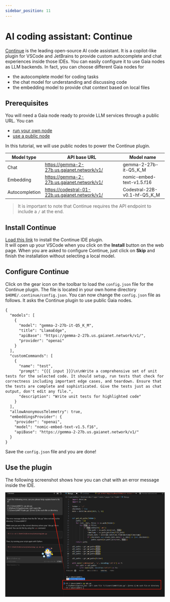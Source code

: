 ```yaml
---
sidebar_position: 11
---
```


# AI coding assistant: Continue

[Continue](https://github.com/continuedev/continue) is the leading open-source AI code assistant.
It is a copilot-like plugin for VSCode and JetBrains to provide custom autocomplete and chat experiences inside 
those IDEs. You can easily configure it to use Gaia nodes as LLM backends. In fact, you can choose different Gaia 
nodes for

* the autocomplete model for coding tasks
* the chat model for understanding and discussing code
* the embedding model to provide chat context based on local files

## Prerequisites

You will need a Gaia node ready to provide LLM services through a public URL. You can

* [run your own node](../../node-guide/quick-start.md)
* [use a public node](../nodes.md)

In this tutorial, we will use public nodes to power the Continue plugin.

| Model type | API base URL | Model name |
|-----|--------|-----|
| Chat | https://gemma-2-27b.us.gaianet.network/v1/ | gemma-2-27b-it-Q5_K_M |
| Embedding | https://gemma-2-27b.us.gaianet.network/v1/ | nomic-embed-text-v1.5.f16 |
| Autocompletion | https://codestral-01-22b.us.gaianet.network/v1/ | Codestral-22B-v0.1-hf-Q5_K_M |

> It is important to note that Continue requires the API endpoint to include a `/` at the end.

## Install Continue

[Load this link](https://marketplace.visualstudio.com/items?itemName=Continue.continue) to install the Continue IDE plugin.  
It will open up your VSCode when you click on the **Install** button on the web page. When you are
asked to configure Continue, just click on **Skip** and finish the installation without selecting a local model.

## Configure Continue

Click on the gear icon on the toolbar to load the `config.json` file for the Continue plugin. The file is located
in your own home directory `$HOME/.continue/config.json`.
You can now change the `config.json` file as follows. It asks the Continue plugin to use public Gaia nodes.

```
{
  "models": [
    {
      "model": "gemma-2-27b-it-Q5_K_M",
      "title": "LlamaEdge",
      "apiBase": "https://gemma-2-27b.us.gaianet.network/v1/",
      "provider": "openai"
    }
  ],
  "customCommands": [
    {
      "name": "test",
      "prompt": "{{{ input }}}\n\nWrite a comprehensive set of unit tests for the selected code. It should setup, run tests that check for correctness including important edge cases, and teardown. Ensure that the tests are complete and sophisticated. Give the tests just as chat output, don't edit any file.",
      "description": "Write unit tests for highlighted code"
    }
  ],
  "allowAnonymousTelemetry": true,
  "embeddingsProvider": {
    "provider": "openai",
    "model": "nomic-embed-text-v1.5.f16",
    "apiBase": "https://gemma-2-27b.us.gaianet.network/v1/"
  }
}
```

Save the `config.json` file and you are done!

## Use the plugin

The following screenshot shows how you can chat with an error message
inside the IDE.

![](continue-01.png)



